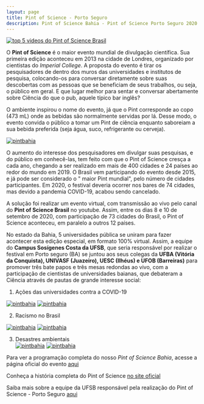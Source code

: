 ```yaml
---
layout: page
title: Pint of Science - Porto Seguro
description: Pint of Science Bahia - Pint of Science Porto Seguro 2020 coordenador professor doutor Francisco de Assis Nascimento Junior
---
```


[![top 5 videos do Pint of Science Brasil][rankingtop5]][link_canal_pint]


O **Pint of Science** é o maior evento mundial de divulgação científica. Sua primeira edição aconteceu em 2013 na cidade de Londres, organizado por cientistas do _Imperial College_. A proposta do evento é tirar os pesquisadores de dentro dos muros das universidades e institutos de pesquisa, colocando-os para conversar diretamente sobre suas descobertas com as pessoas que se beneficiam de seus trabalhos, ou seja, o público em geral. E que lugar melhor para sentar e conversar abertamente sobre Ciência do que o pub, aquele típico bar inglês?  

O ambiente inspirou o nome do evento, já que o Pint corresponde ao copo  (473 mL) onde as bebidas são normalmente servidas por lá. Desse modo, o evento convida o público a tomar um Pint de ciência enquanto saboreiam a sua bebida preferida (seja água, suco, refrigerante ou cerveja).  

[![pintbahia][pba]][link_canal_pint]  

O aumento do interesse dos pesquisadores em divulgar suas pesquisas, e do público em conhecê-las, tem feito com que o Pint of Science cresça a cada ano, chegando a ser realizado em mais de 400 cidades e 24 países ao redor do mundo em 2019. O Brasil vem participando do evento desde 2015, e já pode ser considerado o " maior Pint mundial", pelo número de cidades participantes. Em 2020, o festival deveria ocorrer nos bares de 74 cidades, mas devido a pandemia COVID-19, acabou sendo cancelado.  

A solução foi realizar um evento virtual, com transmissão ao vivo pelo canal do **Pint of Science Brasil** no youtube. Assim,  entre os dias 8 e 10 de setembro de 2020,  com participação de 73 cidades do Brasil, o Pint of Science aconteceu, em paralelo a outros 12 países.

No estado da Bahia, 5 universidades pública se uniram para fazer acontecer esta edição especial, em formato 100% virtual. Assim, a equipe do **Campus Sosígenes Costa da UFSB**, que seria responsável por realizar o festival em Porto seguro (BA) se juntou aos seus colegas da **UFBA (Vitória da Conquista), UNIVASF (Juazeiro), UESC (Ilhéus) e UFOB (Barreiras)** para promover três bate papos e três mesas redondas ao vivo, com a participação de cientistas de universidades baianas, que debateram a Ciência através de pautas de grande interesse social:  

1) Ações das universidades contra a COVID-19

[![pintbahia][pre01]][link_canal_pint] [![pintbahia][mesa01]][link_canal_pint]  

2) Racismo no Brasil  

[![pintbahia][pre02]][link_canal_pint] [![pintbahia][mesa02]][link_canal_pint]  

3) Desastres ambientais  
[![pintbahia][pre03]][link_canal_pint] [![pintbahia][mesa03]][link_canal_pint]  

Para ver a programação completa do nosso _Pint of Science Bahia_, acesse a página oficial do evento [aqui](https://pintofscience.com.br/events/porto-seguro)

Conheça a história completa do Pint of Science [no site oficial](https://pintofscience.com.br/historia/)

Saiba mais sobre a equipe da UFSB responsável pela realização do Pint of Science - Porto Seguro [aqui](https://pintofscience.com.br/equipe/Porto%20Seguro)


[rankingtop5]: https://itxesco.github.io/assets/figuras/pintofscience/rankingtop5.jpeg  
[link_canal_pint]: https://www.youtube.com/channel/UCEq25HBY940kEE497ob83Pw "vídeos mais assistidos no Pint of Science Brasil - Bahia em 5 lugar"  
[pba]: https://itxesco.github.io/assets/figuras/pintofscience/pintbahia.jpeg "divulgação do Pint of Science BAHIA"  
[pre01]:https://itxesco.github.io/assets/figuras/pintofscience/pint_0809_pre.jpeg "pré-evento do primeiro dia"  
[mesa01]: https://itxesco.github.io/assets/figuras/pintofscience/pint_0809_principal.jpeg "mesa principal - primeiro dia"  
[pre02]: https://itxesco.github.io/assets/figuras/pintofscience/pint_0909_pre.jpeg "pré-evento do segundo dia"  
[mesa02]: https://itxesco.github.io/assets/figuras/pintofscience/pint_0909_principal.jpeg "mesa principal - segundo dia"  
[pre03]: https://itxesco.github.io/assets/figuras/pintofscience/pint_1009_pre.jpeg "pré-evento do terceiro dia"  
[mesa03]: https://itxesco.github.io/assets/figuras/pintofscience/pint_1009_principal.jpeg "mesa principal - terceiro dia"  
